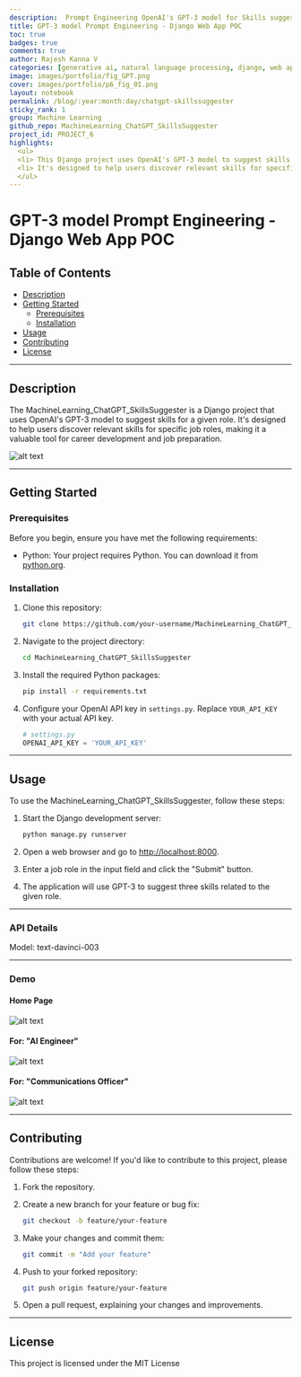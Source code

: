 ```yaml
---
description:  Prompt Engineering OpenAI's GPT-3 model for Skills suggestion
title: GPT-3 model Prompt Engineering - Django Web App POC 
toc: true
badges: true
comments: true
author: Rajesh Kanna V
categories: [generative ai, natural language processing, django, web app, prompt engineering]
image: images/portfolio/fig_GPT.png
cover: images/portfolio/p6_fig_01.png
layout: notebook
permalink: /blog/:year:month:day/chatgpt-skillssuggester
sticky_rank: 1
group: Machine Learning
github_repo: MachineLearning_ChatGPT_SkillsSuggester
project_id: PROJECT_6
highlights: 
  <ul>
  <li> This Django project uses OpenAI's GPT-3 model to suggest skills for a given role. It's designed to help users discover relevant skills for specific job roles, making it a valuable tool for career development and job preparation. </li>
  <li> It's designed to help users discover relevant skills for specific job roles, making it a valuable tool for career development and job preparation. </li>
  </ul>
---
```

# GPT-3 model Prompt Engineering - Django Web App POC

## Table of Contents

- [Description](#description)
- [Getting Started](#getting-started)
  - [Prerequisites](#prerequisites)
  - [Installation](#installation)
- [Usage](#usage)
- [Contributing](#contributing)
- [License](#license)

---

## Description

The MachineLearning_ChatGPT_SkillsSuggester is a Django project that uses OpenAI's GPT-3 model to suggest skills for a given role. It's designed to help users discover relevant skills for specific job roles, making it a valuable tool for career development and job preparation.

![alt text](https://vrajeshtrichy.github.io/website/images/portfolio/p6_fig_01.png "Results for AI Engineer")

---

## Getting Started

### Prerequisites

Before you begin, ensure you have met the following requirements:

- Python: Your project requires Python. You can download it from [python.org](https://www.python.org/downloads/).

### Installation

1. Clone this repository:

   ```bash
   git clone https://github.com/your-username/MachineLearning_ChatGPT_SkillsSuggester.git
   ```

2. Navigate to the project directory:

   ```bash
   cd MachineLearning_ChatGPT_SkillsSuggester
   ```

3. Install the required Python packages:

   ```bash
   pip install -r requirements.txt
   ```

4. Configure your OpenAI API key in `settings.py`. Replace `YOUR_API_KEY` with your actual API key.

   ```python
   # settings.py
   OPENAI_API_KEY = 'YOUR_API_KEY'
   ```

---

## Usage

To use the MachineLearning_ChatGPT_SkillsSuggester, follow these steps:

1. Start the Django development server:

   ```bash
   python manage.py runserver
   ```

2. Open a web browser and go to [http://localhost:8000](http://localhost:8000).

3. Enter a job role in the input field and click the "Submit" button.

4. The application will use GPT-3 to suggest three skills related to the given role.

---
### API Details
Model: text-davinci-003

---

### Demo

#### Home Page
![alt text](https://vrajeshtrichy.github.io/website/images/portfolio/p6_fig_02.png "Searching")

#### For: "AI Engineer"

![alt text](https://vrajeshtrichy.github.io/website/images/portfolio/p6_fig_03.png "Results for AI Engineer")

#### For: "Communications Officer"

![alt text](https://vrajeshtrichy.github.io/website/images/portfolio/p6_fig_04.png "Results for Communications Officer")

---

## Contributing

Contributions are welcome! If you'd like to contribute to this project, please follow these steps:

1. Fork the repository.

2. Create a new branch for your feature or bug fix:

   ```bash
   git checkout -b feature/your-feature
   ```

3. Make your changes and commit them:

   ```bash
   git commit -m "Add your feature"
   ```

4. Push to your forked repository:

   ```bash
   git push origin feature/your-feature
   ```

5. Open a pull request, explaining your changes and improvements.

---

## License

This project is licensed under the MIT License
